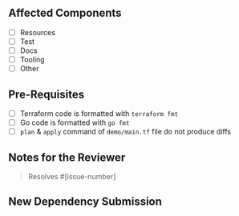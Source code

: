 ## Affected Components
* [ ] Resources
* [ ] Test
* [ ] Docs
* [ ] Tooling
* [ ] Other

## Pre-Requisites
* [ ] Terraform code is formatted with `terraform fmt`
* [ ] Go code is formatted with `go fmt`
* [ ] `plan` & `apply` command of `demo/main.tf` file do not produce diffs

<!-- You can erase any parts of this template not applicable to your Pull Request. -->
## Notes for the Reviewer
<!-- Anything the reviewer should pay extra attention to. -->

> Resolves #[issue-number]

## New Dependency Submission
<!-- Please explain here why we need the new dependency. -->
